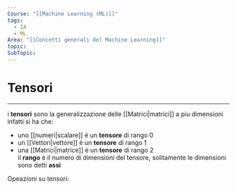 ```yaml
---
Course: "[[Machine Learning (ML)]]"
tags:
  - IA
  - ML
Area: "[[Concetti generali del Machine Learning]]"
topic: 
SubTopic:
---
```

# Tensori
---
i __tensori__ sono la generalizzazione delle [[Matrici|matrici]] a piu dimensioni
infatti si ha che:
- uno [[numeri|scalare]] è un __tensore__ di rango $0$
- un [[Vettori|vettore]] è un __tensore__ di rango $1$
- una  [[Matrici|matrice]] è un __tensore__ di rango $2$  
il __rango__ è il numero di dimensioni del tensore, solitamente le dimensioni sono detti __assi__ 



Opeazioni su tensori:

